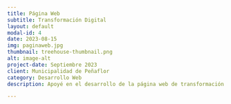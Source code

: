 ```yaml
---
title: Página Web
subtitle: Transformación Digital
layout: default
modal-id: 4
date: 2023-08-15
img: paginaweb.jpg
thumbnail: treehouse-thumbnail.png
alt: image-alt
project-date: Septiembre 2023
client: Municipalidad de Peñaflor
category: Desarrollo Web
description: Apoyé en el desarrollo de la página web de transformación digital de la Municipalidad de Peñaflor, la cual incluía todo lo relacionado con la transformación digital de la municipalidad, botones de accesibilidad, chatbot para atender rápidamente a los ciudadanos, entre otros elementos.

---
```


